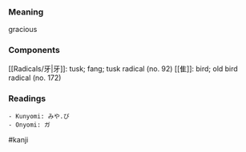 ### Meaning

gracious

### Components

[[Radicals/牙|牙]]: tusk; fang; tusk radical (no. 92) [[隹]]: bird; old bird radical (no. 172)

### Readings

```
- Kunyomi: みや.び
- Onyomi: ガ
```

#kanji
